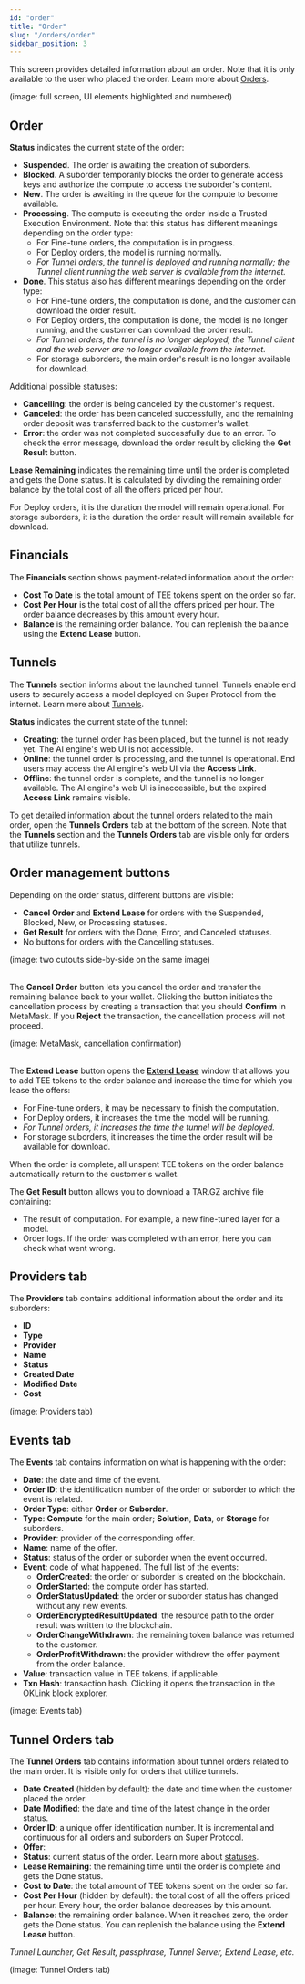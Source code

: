 ```yaml
---
id: "order"
title: "Order"
slug: "/orders/order"
sidebar_position: 3
---
```


This screen provides detailed information about an order. Note that it is only available to the user who placed the order. Learn more about [Orders](/fundamentals/orders).

(image: full screen, UI elements highlighted and numbered)
<br/>

## Order

**Status** indicates the current state of the order:

- **Suspended**. The order is awaiting the creation of suborders.
- **Blocked**. A suborder temporarily blocks the order to generate access keys and authorize the compute to access the suborder's content.
- **New**. The order is awaiting in the queue for the compute to become available.
- **Processing**. The compute is executing the order inside a Trusted Execution Environment. Note that this status has different meanings depending on the order type:
    + For Fine-tune orders, the computation is in progress.
    + For Deploy orders, the model is running normally.
    + _For Tunnel orders, the tunnel is deployed and running normally; the Tunnel client running the web server is available from the internet._
- **Done**. This status also has different meanings depending on the order type:
    + For Fine-tune orders, the computation is done, and the customer can download the order result.
    + For Deploy orders, the computation is done, the model is no longer running, and the customer can download the order result.
    + _For Tunnel orders, the tunnel is no longer deployed; the Tunnel client and the web server are no longer available from the internet._
    + For storage suborders, the main order's result is no longer available for download.

Additional possible statuses:

- **Cancelling**: the order is being canceled by the customer's request.
- **Canceled**: the order has been canceled successfully, and the remaining order deposit was transferred back to the customer's wallet.
- **Error**: the order was not completed successfully due to an error. To check the error message, download the order result by clicking the **Get Result** button.

**Lease Remaining** indicates the remaining time until the order is completed and gets the Done status. It is calculated by dividing the remaining order balance by the total cost of all the offers priced per hour.

For Deploy orders, it is the duration the model will remain operational. For storage suborders, it is the duration the order result will remain available for download.

## Financials

The **Financials** section shows payment-related information about the order:

- **Cost To Date** is the total amount of TEE tokens spent on the order so far.
- **Cost Per Hour** is the total cost of all the offers priced per hour. The order balance decreases by this amount every hour.
- **Balance** is the remaining order balance. You can replenish the balance using the **Extend Lease** button.

## Tunnels

The **Tunnels** section informs about the launched tunnel. Tunnels enable end users to securely access a model deployed on Super Protocol from the internet. Learn more about [Tunnels](/fundamentals/tunnels).

**Status** indicates the current state of the tunnel:

- **Creating**: the tunnel order has been placed, but the tunnel is not ready yet. The AI engine's web UI is not accessible.
- **Online**: the tunnel order is processing, and the tunnel is operational. End users may access the AI engine's web UI via the **Access Link**.
- **Offline**: the tunnel order is complete, and the tunnel is no longer available. The AI engine's web UI is inaccessible, but the expired **Access Link** remains visible.

To get detailed information about the tunnel orders related to the main order, open the **Tunnels Orders** tab at the bottom of the screen. Note that the **Tunnels** section and the **Tunnels Orders** tab are visible only for orders that utilize tunnels.

## Order management buttons

Depending on the order status, different buttons are visible:

- **Cancel Order** and **Extend Lease** for orders with the Suspended, Blocked, New, or Processing statuses.
- **Get Result** for orders with the Done, Error, and Canceled statuses.
- No buttons for orders with the Cancelling statuses.

(image: two cutouts side-by-side on the same image)
<br/>
<br/>

The **Cancel Order** button lets you cancel the order and transfer the remaining balance back to your wallet. Clicking the button initiates the cancellation process by creating a transaction that you should **Confirm** in MetaMask. If you **Reject** the transaction, the cancellation process will not proceed.

(image: MetaMask, cancellation confirmation)
<br/>
<br/>

The **Extend Lease** button opens the [**Extend Lease**](/marketplace/orders/order/extend-lease) window that allows you to add TEE tokens to the order balance and increase the time for which you lease the offers:

- For Fine-tune orders, it may be necessary to finish the computation.
- For Deploy orders, it increases the time the model will be running.
- _For Tunnel orders, it increases the time the tunnel will be deployed._
- For storage suborders, it increases the time the order result will be available for download.

When the order is complete, all unspent TEE tokens on the order balance automatically return to the customer's wallet.

The **Get Result** button allows you to download a TAR.GZ archive file containing:

- The result of computation. For example, a new fine-tuned layer for a model.
- Order logs. If the order was completed with an error, here you can check what went wrong.

## Providers tab

The **Providers** tab contains additional information about the order and its suborders:

- **ID**
- **Type**
- **Provider**
- **Name**
- **Status**
- **Created Date**
- **Modified Date**
- **Cost**

(image: Providers tab)
<br/>

## Events tab

The **Events** tab contains information on what is happening with the order:

- **Date**: the date and time of the event.
- **Order ID**: the identification number of the order or suborder to which the event is related.
- **Order Type**: either **Order** or **Suborder**.
- **Type**: **Compute** for the main order; **Solution**, **Data**, or **Storage** for suborders.
- **Provider**: provider of the corresponding offer.
- **Name**: name of the offer.
- **Status**: status of the order or suborder when the event occurred.
- **Event**: code of what happened. The full list of the events:
    + **OrderCreated**: the order or suborder is created on the blockchain.
    + **OrderStarted**: the compute order has started.
    + **OrderStatusUpdated**: the order or suborder status has changed without any new events.
    + **OrderEncryptedResultUpdated**: the resource path to the order result was written to the blockchain.
    + **OrderChangeWithdrawn**: the remaining token balance was returned to the customer.
    + **OrderProfitWithdrawn**: the provider withdrew the offer payment from the order balance.
- **Value**: transaction value in TEE tokens, if applicable.
- **Txn Hash**: transaction hash. Clicking it opens the transaction in the OKLink block explorer.

(image: Events tab)
<br/>

## Tunnel Orders tab

The **Tunnel Orders** tab contains information about tunnel orders related to the main order. It is visible only for orders that utilize tunnels.

- **Date Created** (hidden by default): the date and time when the customer placed the order.
- **Date Modified**: the date and time of the latest change in the order status.
- **Order ID**: a unique offer identification number. It is incremental and continuous for all orders and suborders on Super Protocol.
- **Offer**:
- **Status**: current status of the order. Learn more about [statuses](/fundamentals/orders#order-status).
- **Lease Remaining**: the remaining time until the order is complete and gets the Done status.
- **Cost to Date**: the total amount of TEE tokens spent on the order so far.
- **Cost Per Hour** (hidden by default): the total cost of all the offers priced per hour. Every hour, the order balance decreases by this amount.
- **Balance**: the remaining order balance. When it reaches zero, the order gets the Done status. You can replenish the balance using the **Extend Lease** button.

_Tunnel Launcher, Get Result, passphrase, Tunnel Server, Extend Lease, etc._

(image: Tunnel Orders tab)
<br/>
<br/>
